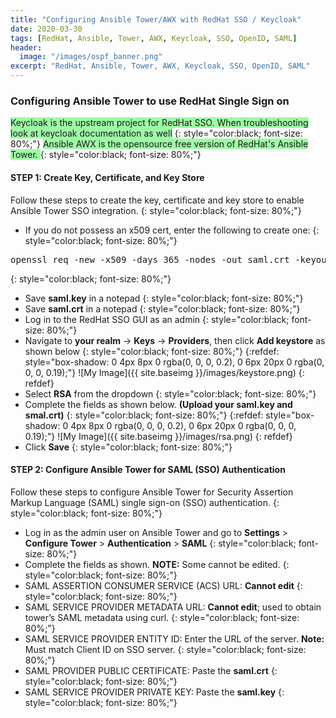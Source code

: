 ```yaml
---
title: "Configuring Ansible Tower/AWX with RedHat SSO / Keycloak"
date: 2020-03-30
tags: [RedHat, Ansible, Tower, AWX, Keycloak, SSO, OpenID, SAML]
header:
  image: "/images/ospf_banner.png"
excerpt: "RedHat, Ansible, Tower, AWX, Keycloak, SSO, OpenID, SAML"
---
```

### Configuring Ansible Tower to use RedHat Single Sign on

<span style="background-color: #9DFBA5">Keycloak is the upstream project for RedHat SSO. When troubleshooting look at keycloak documentation as well</span>
{: style="color:black; font-size: 80%;"}
<span style="background-color: #9DFBA5">Ansible AWX is the opensource free version of RedHat's Ansible Tower. </span>
{: style="color:black; font-size: 80%;"}

#### STEP 1: Create Key, Certificate, and Key Store
Follow these steps to create the key, certificate and key store to enable Ansible Tower SSO integration.
{: style="color:black; font-size: 80%;"} 
*	If you do not possess an x509 cert, enter the following to create one:
{: style="color:black; font-size: 80%;"}
<pre>openssl req -new -x509 -days 365 -nodes -out saml.crt -keyout saml.key</pre>
{: style="color:black; font-size: 80%;"}
*	Save <b>saml.key</b> in a notepad
{: style="color:black; font-size: 80%;"}
*	Save <b>saml.crt</b> in a notepad
{: style="color:black; font-size: 80%;"}
*	Log in to the RedHat SSO GUI as an admin
{: style="color:black; font-size: 80%;"}
*	Navigate to <b>your realm</b> -> <b>Keys</b> -> <b>Providers</b>, then click <b>Add keystore</b> as shown below
{: style="color:black; font-size: 80%;"}
{:refdef: style="box-shadow: 0 4px 8px 0 rgba(0, 0, 0, 0.2), 0 6px 20px 0 rgba(0, 0, 0, 0.19);"}
![My Image]({{ site.baseimg }}/images/keystore.png)
{: refdef}
* Select <b>RSA</b> from the dropdown
{: style="color:black; font-size: 80%;"}
* Complete the fields as shown below. <b>(Upload your saml.key and smal.crt)</b>
{: style="color:black; font-size: 80%;"}
{:refdef: style="box-shadow: 0 4px 8px 0 rgba(0, 0, 0, 0.2), 0 6px 20px 0 rgba(0, 0, 0, 0.19);"}
![My Image]({{ site.baseimg }}/images/rsa.png)
{: refdef}
* Click <b>Save</b>
{: style="color:black; font-size: 80%;"}

#### STEP 2: Configure Ansible Tower for SAML (SSO) Authentication
Follow these steps to configure Ansible Tower for Security Assertion Markup Language (SAML) single sign-on (SSO) authentication.
{: style="color:black; font-size: 80%;"}

*	Log in as the admin user on Ansible Tower and go to <b>Settings</b> > <b>Configure Tower</b> > <b>Authentication</b> > <b>SAML</b>
{: style="color:black; font-size: 80%;"}
* Complete the fields as shown. <b>NOTE:</b> Some cannot be edited.
{: style="color:black; font-size: 80%;"}
* SAML ASSERTION CONSUMER SERVICE (ACS) URL: <b>Cannot edit</b>
{: style="color:black; font-size: 80%;"}
* SAML SERVICE PROVIDER METADATA URL: <b>Cannot edit</b>; used to obtain tower’s SAML metadata using curl.
{: style="color:black; font-size: 80%;"}
* SAML SERVICE PROVIDER ENTITY ID: Enter the URL of the server. <b>Note:</b> Must match Client ID on SSO server.
{: style="color:black; font-size: 80%;"}
* SAML PROVIDER PUBLIC CERTIFICATE: Paste the <b>saml.crt</b>
{: style="color:black; font-size: 80%;"}
* SAML SERVICE PROVIDER PRIVATE KEY: Paste the <b>saml.key</b>
{: style="color:black; font-size: 80%;"}
